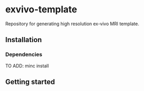 # exvivo-template
Repository for generating high resolution ex-vivo MRI template.

## Installation

### Dependencies

TO ADD: minc install

## Getting started

